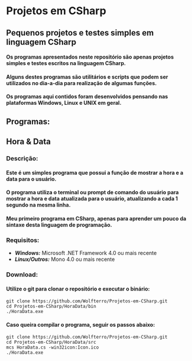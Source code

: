 # Projetos em CSharp
## Pequenos projetos e testes simples em linguagem CSharp

#### Os programas apresentados neste repositório são apenas projetos simples e testes escritos na linguagem CSharp.
#### Alguns destes programas são utilitários e scripts que podem ser utilizados no dia-a-dia para realização de algumas funções.
#### Os programas aqui contidos foram desenvolvidos pensando nas plataformas Windows, Linux e UNIX em geral.

## Programas:

## Hora & Data

### Descrição:

#### Este é um simples programa que possui a função de mostrar a hora e a data para o usuário.
#### O programa utiliza o terminal ou prompt de comando do usuário para mostrar a hora e data atualizada para o usuário, atualizando a cada 1 segundo na mesma linha.
#### Meu primeiro programa em CSharp, apenas para aprender um pouco da sintaxe desta linguagem de programação.

### Requisitos:
- ***Windows:*** Microsoft .NET Framework 4.0 ou mais recente
- ***Linux/Outros:*** Mono 4.0 ou mais recente

### Download:

#### Utilize o git para clonar o repositório e executar o binário:

    git clone https://github.com/Wolfterro/Projetos-em-CSharp.git
    cd Projetos-em-CSharp/HoraData/bin
    ./HoraData.exe

#### Caso queira compilar o programa, seguir os passos abaixo:

    git clone https://github.com/Wolfterro/Projetos-em-CSharp.git
    cd Projetos-em-CSharp/HoraData/src
    mcs HoraData.cs -win32icon:Icon.ico
    ./HoraData.exe

